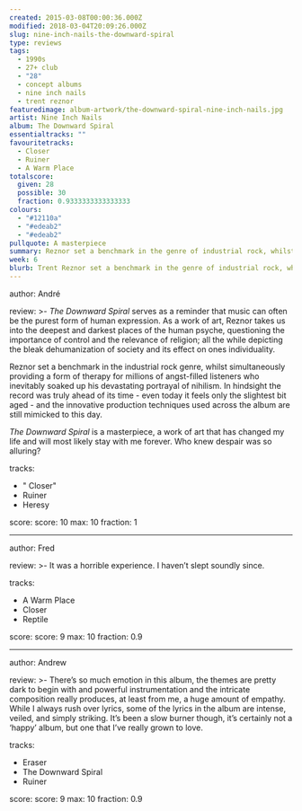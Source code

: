 ```yaml
---
created: 2015-03-08T00:00:36.000Z
modified: 2018-03-04T20:09:26.000Z
slug: nine-inch-nails-the-downward-spiral
type: reviews
tags:
  - 1990s
  - 27+ club
  - "28"
  - concept albums
  - nine inch nails
  - trent reznor
featuredimage: album-artwork/the-downward-spiral-nine-inch-nails.jpg
artist: Nine Inch Nails
album: The Downward Spiral
essentialtracks: ""
favouritetracks:
  - Closer
  - Ruiner
  - A Warm Place
totalscore:
  given: 28
  possible: 30
  fraction: 0.9333333333333333
colours:
  - "#12110a"
  - "#edeab2"
  - "#edeab2"
pullquote: A masterpiece
summary: Reznor set a benchmark in the genre of industrial rock, whilst simultaneously providing a form of therapy for millions of angst-filled listeners who inevitably soaked up his devastating portrayal of nihilism.
week: 6
blurb: Trent Reznor set a benchmark in the genre of industrial rock, whilst simultaneously providing a form of therapy for millions of angst-filled listeners.
---
```

author: André

review: >-
  *The Downward Spiral* serves as a reminder that music can often be the purest form of human expression. As a work of art, Reznor takes us into the deepest and darkest places of the human psyche, questioning the importance of control and the relevance of religion; all the while depicting the bleak dehumanization of society and its effect on ones individuality. 
  
  Reznor set a benchmark in the industrial rock genre, whilst simultaneously providing a form of therapy for millions of angst-filled listeners who inevitably soaked up his devastating portrayal of nihilism. In hindsight the record was truly ahead of its time - even today it feels only the slightest bit aged - and the innovative production techniques used across the album are still mimicked to this day. 
  
  *The Downward Spiral* is a masterpiece, a work of art that has changed my life and will most likely stay with me forever. Who knew despair was so alluring?

tracks:
  - " Closer"
  - ­Ruiner
  - ­Heresy

score:
  score: 10
  max: 10
  fraction: 1

---
author: Fred

review: >-
  It was a horrible experience. I haven’t slept soundly since.

tracks:
  - A Warm Place
  - ­Closer
  - ­Reptile

score:
  score: 9
  max: 10
  fraction: 0.9

---
author: Andrew

review: >-
  There’s so much emotion in this album, the themes are pretty dark to begin with and powerful instrumentation and the intricate composition really produces, at least from me, a huge amount of empathy. While I always rush over lyrics, some of the lyrics in the album are intense, veiled, and simply striking. It’s been a slow burner though, it’s certainly not a ‘happy’ album, but one that I’ve really grown to love.

tracks:
  - Eraser
  - ­The Downward Spiral
  - ­Ruiner

score:
  score: 9
  max: 10
  fraction: 0.9
